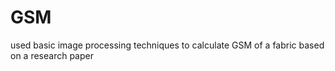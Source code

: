 # GSM
 used basic image processing techniques to calculate GSM of a fabric based on a research paper
